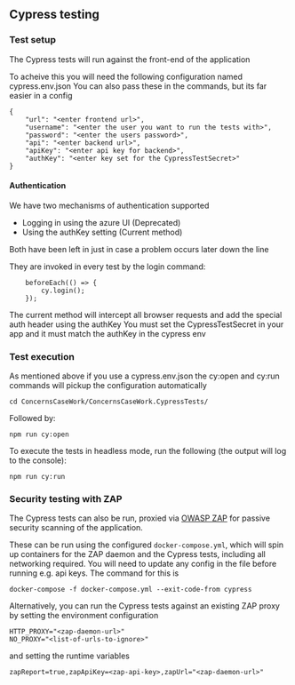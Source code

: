 ## Cypress testing

### Test setup
The Cypress tests will run against the front-end of the application

To acheive this you will need the following configuration named cypress.env.json
You can also pass these in the commands, but its far easier in a config

```
{
    "url": "<enter frontend url>",
    "username": "<enter the user you want to run the tests with>",
    "password": "<enter the users password>",
    "api": "<enter backend url>",
    "apiKey": "<enter api key for backend>",
    "authKey": "<enter key set for the CypressTestSecret>"
}
```

#### Authentication
We have two mechanisms of authentication supported
- Logging in using the azure UI (Deprecated)
- Using the authKey setting (Current method)

Both have been left in just in case a problem occurs later down the line

They are invoked in every test by the login command:

```
	beforeEach(() => {
		cy.login();
	});
```

The current method will intercept all browser requests and add the special auth header using the authKey
You must set the CypressTestSecret in your app and it must match the authKey in the cypress env

### Test execution

As mentioned above if you use a cypress.env.json the cy:open and cy:run commands will pickup the configuration automatically

```
cd ConcernsCaseWork/ConcernsCaseWork.CypressTests/
```

Followed by:

```
npm run cy:open
```

To execute the tests in headless mode, run the following (the output will log to the console):

```
npm run cy:run
```

### Security testing with ZAP

The Cypress tests can also be run, proxied via [OWASP ZAP](https://zaproxy.org) for passive security scanning of the application.

These can be run using the configured `docker-compose.yml`, which will spin up containers for the ZAP daemon and the Cypress tests, including all networking required. You will need to update any config in the file before running e.g. api keys. The command for this is

`docker-compose -f docker-compose.yml --exit-code-from cypress`

Alternatively, you can run the Cypress tests against an existing ZAP proxy by setting the environment configuration

```
HTTP_PROXY="<zap-daemon-url>"
NO_PROXY="<list-of-urls-to-ignore>"
```

and setting the runtime variables

`zapReport=true,zapApiKey=<zap-api-key>,zapUrl="<zap-daemon-url>"`